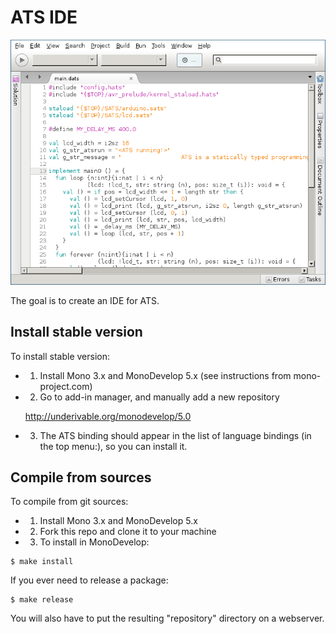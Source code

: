 ATS IDE
=======

![](screenshots/screenshot_as_editor.png)

The goal is to create an IDE for ATS.

## Install stable version

To install stable version:

* 1. Install Mono 3.x and MonoDevelop 5.x (see instructions from mono-project.com)
* 2. Go to add-in manager, and manually add a new repository


    http://underivable.org/monodevelop/5.0


* 3. The ATS binding should appear in the list of language bindings (in the top menu:), so you can install it.

## Compile from sources

To compile from git sources:

* 1. Install Mono 3.x and MonoDevelop 5.x
* 2. Fork this repo and clone it to your machine
* 3. To install in MonoDevelop:

````
$ make install
````

If you ever need to release a package:

````
$ make release
````

You will also have to put the resulting "repository" directory on a
webserver.